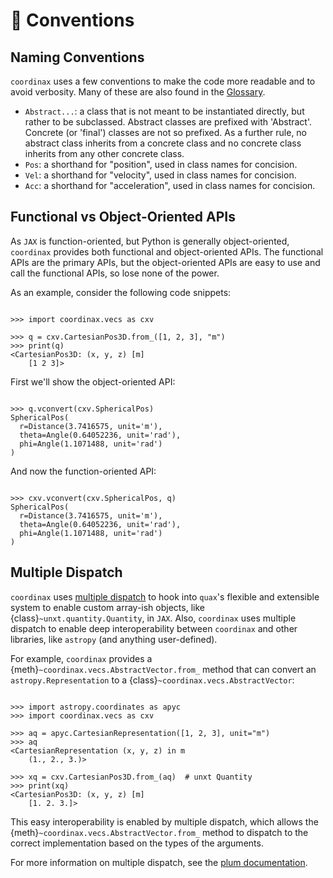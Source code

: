 # 📜 Conventions

## Naming Conventions

`coordinax` uses a few conventions to make the code more readable and to avoid
verbosity. Many of these are also found in the [Glossary](glossary.md).

- `Abstract...`: a class that is not meant to be instantiated directly, but
  rather to be subclassed. Abstract classes are prefixed with 'Abstract'.
  Concrete (or 'final') classes are not so prefixed. As a further rule, no
  abstract class inherits from a concrete class and no concrete class inherits
  from any other concrete class.
- `Pos`: a shorthand for "position", used in class names for concision.
- `Vel`: a shorthand for "velocity", used in class names for concision.
- `Acc`: a shorthand for "acceleration", used in class names for concision.

## Functional vs Object-Oriented APIs

As `JAX` is function-oriented, but Python is generally object-oriented,
`coordinax` provides both functional and object-oriented APIs. The functional
APIs are the primary APIs, but the object-oriented APIs are easy to use and call
the functional APIs, so lose none of the power.

As an example, consider the following code snippets:

```{code-block} python

>>> import coordinax.vecs as cxv

>>> q = cxv.CartesianPos3D.from_([1, 2, 3], "m")
>>> print(q)
<CartesianPos3D: (x, y, z) [m]
    [1 2 3]>

```

First we'll show the object-oriented API:

```{code-block} python

>>> q.vconvert(cxv.SphericalPos)
SphericalPos(
  r=Distance(3.7416575, unit='m'),
  theta=Angle(0.64052236, unit='rad'),
  phi=Angle(1.1071488, unit='rad')
)

```

And now the function-oriented API:

```{code-block} python

>>> cxv.vconvert(cxv.SphericalPos, q)
SphericalPos(
  r=Distance(3.7416575, unit='m'),
  theta=Angle(0.64052236, unit='rad'),
  phi=Angle(1.1071488, unit='rad')
)

```

## Multiple Dispatch

`coordinax` uses [multiple dispatch](https://beartype.github.io/plum/) to hook
into `quax`'s flexible and extensible system to enable custom array-ish objects,
like {class}`~unxt.quantity.Quantity`, in `JAX`. Also, `coordinax` uses multiple
dispatch to enable deep interoperability between `coordinax` and other
libraries, like `astropy` (and anything user-defined).

For example, `coordinax` provides a {meth}`~coordinax.vecs.AbstractVector.from_`
method that can convert an `astropy.Representation` to a
{class}`~coordinax.vecs.AbstractVector`:

```{code-block} python

>>> import astropy.coordinates as apyc
>>> import coordinax.vecs as cxv

>>> aq = apyc.CartesianRepresentation([1, 2, 3], unit="m")
>>> aq
<CartesianRepresentation (x, y, z) in m
    (1., 2., 3.)>

>>> xq = cxv.CartesianPos3D.from_(aq)  # unxt Quantity
>>> print(xq)
<CartesianPos3D: (x, y, z) [m]
    [1. 2. 3.]>

```

This easy interoperability is enabled by multiple dispatch, which allows the
{meth}`~coordinax.vecs.AbstractVector.from_` method to dispatch to the correct
implementation based on the types of the arguments.

For more information on multiple dispatch, see the
[plum documentation](https://beartype.github.io/plum/).
